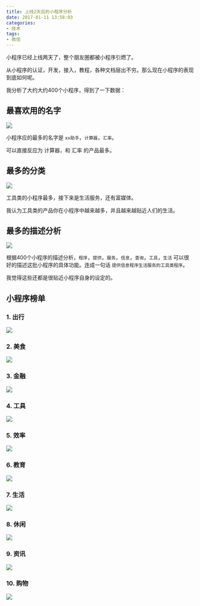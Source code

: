 ```yaml
---
title: 上线2天后的小程序分析
date: 2017-01-11 13:58:03
categories: 
- 技术
tags: 
- 微信
---
```


小程序已经上线两天了，整个朋友圈都被小程序引燃了。

从小程序的认证，开发，接入，教程，各种文档层出不穷。那么现在小程序的表现到底如何呢。

我分析了大约大约400个小程序，得到了一下数据：

## 最喜欢用的名字

![](https://ww1.sinaimg.cn/large/006y8lVagw1fbmoo3xzxaj31d40sqafi.jpg)

小程序应的最多的名字是 `xx助手`，`计算器`，`汇率`。

可以直接反应为 计算器，和 汇率 的产品最多。

## 最多的分类

![](https://ww4.sinaimg.cn/large/006y8lVagw1fbmomyevm4j31b80sidkq.jpg)

工具类的小程序最多，接下来是生活服务，还有富媒体。

我认为工具类的产品你在小程序中越来越多，并且越来越贴近人们的生活。

## 最多的描述分析

![](https://ww2.sinaimg.cn/large/006y8lVagw1fbmop66fl8j31kw14iqti.jpg)

根据400个小程序的描述分析，`程序`，`提供`，`服务`，`信息`，`查询`，`工具`，`生活` 可以很好的描述这批小程序的具体功能。连成一句话 `提供信息程序生活服务的工具类程序`。

我觉得这些还都是很贴近小程序自身的设定的。

## 小程序榜单

### 1. 出行

![](https://ww4.sinaimg.cn/large/006y8lVagw1fbn5wwnxz7j30u01pxgqh.jpg)

### 2. 美食

![](https://ww2.sinaimg.cn/large/006y8lVagw1fbn5xuibb0j30u01qmdkn.jpg)

### 3. 金融

![](https://ww3.sinaimg.cn/large/006y8lVagw1fbn5yprqu5j30u01qcwjg.jpg)

### 4. 工具

![](https://ww2.sinaimg.cn/large/006y8lVagw1fbn5yus2abj30u01q5q7c.jpg)

### 5. 效率

![](https://ww2.sinaimg.cn/large/006y8lVagw1fbn5z6lko9j30u01q5gpv.jpg)

### 6. 教育

![](https://ww2.sinaimg.cn/large/006y8lVagw1fbn5zexfx4j30u01powit.jpg)

### 7. 生活

![](https://ww2.sinaimg.cn/large/006y8lVagw1fbn5zood35j30u01q3n1g.jpg)

### 8. 休闲

![](https://ww1.sinaimg.cn/large/006y8lVagw1fbn5zw5lrwj30u01qmdk8.jpg)

### 9. 资讯

![](https://ww3.sinaimg.cn/large/006y8lVagw1fbn60a25pxj30u01pun1j.jpg)

### 10. 购物

![](https://ww1.sinaimg.cn/large/006y8lVagw1fbn60ka8x1j30u01qbtdn.jpg)
